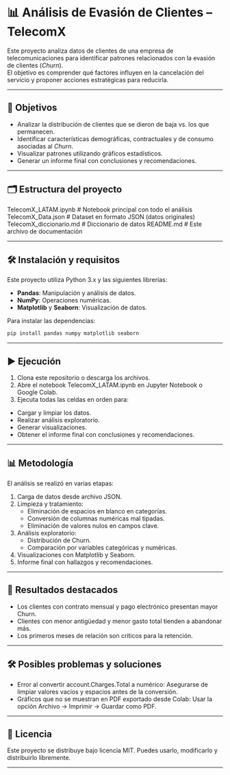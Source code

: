 # 📊 Análisis de Evasión de Clientes – TelecomX

Este proyecto analiza datos de clientes de una empresa de telecomunicaciones para identificar patrones relacionados con la evasión de clientes (*Churn*).  
El objetivo es comprender qué factores influyen en la cancelación del servicio y proponer acciones estratégicas para reducirla.

---

## 📌 Objetivos
- Analizar la distribución de clientes que se dieron de baja vs. los que permanecen.
- Identificar características demográficas, contractuales y de consumo asociadas al *Churn*.
- Visualizar patrones utilizando gráficos estadísticos.
- Generar un informe final con conclusiones y recomendaciones.

---

## 🗂️ Estructura del proyecto
TelecomX_LATAM.ipynb # Notebook principal con todo el análisis
TelecomX_Data.json # Dataset en formato JSON (datos originales)
TelecomX_diccionario.md # Diccionario de datos
README.md # Este archivo de documentación

---

## 🛠️ Instalación y requisitos
Este proyecto utiliza Python 3.x y las siguientes librerías:

- **Pandas**: Manipulación y análisis de datos.
- **NumPy**: Operaciones numéricas.
- **Matplotlib** y **Seaborn**: Visualización de datos.

Para instalar las dependencias:

```bash
pip install pandas numpy matplotlib seaborn
```
---

## ▶️ Ejecución
1. Clona este repositorio o descarga los archivos.
2. Abre el notebook TelecomX_LATAM.ipynb en Jupyter Notebook o Google Colab.
3. Ejecuta todas las celdas en orden para:
 - Cargar y limpiar los datos.
 - Realizar análisis exploratorio.
 - Generar visualizaciones.
 - Obtener el informe final con conclusiones y recomendaciones.

---

## 📊 Metodología
El análisis se realizó en varias etapas:
  1. Carga de datos desde archivo JSON.
  2. Limpieza y tratamiento:
     - Eliminación de espacios en blanco en categorías.
     - Conversión de columnas numéricas mal tipadas.
     - Eliminación de valores nulos en campos clave.
  3. Análisis exploratorio:
      - Distribución de Churn.
      - Comparación por variables categóricas y numéricas.
  4. Visualizaciones con Matplotlib y Seaborn.
  5. Informe final con hallazgos y recomendaciones.

---

## 📌 Resultados destacados
  - Los clientes con contrato mensual y pago electrónico presentan mayor Churn.
  - Clientes con menor antigüedad y menor gasto total tienden a abandonar más.
  - Los primeros meses de relación son críticos para la retención.

---

## 🛠️ Posibles problemas y soluciones
 - Error al convertir account.Charges.Total a numérico: Asegurarse de limpiar valores vacíos y espacios antes de la conversión.
- Gráficos que no se muestran en PDF exportado desde Colab: Usar la opción Archivo → Imprimir → Guardar como PDF.

---

## 📜 Licencia
Este proyecto se distribuye bajo licencia MIT. Puedes usarlo, modificarlo y distribuirlo libremente.

---

